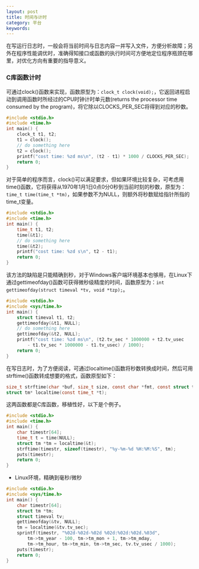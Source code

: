```yaml
---
layout: post
title: 时间与计时
category: 平台
keywords:
---
```


在写运行日志时，一般会将当前时间与日志内容一并写入文件，方便分析故障；另外在程序性能调优时，准确得知接口或函数的执行时间可方便地定位程序瓶颈在哪里，对优化方向有重要的指导意义。

### C库函数计时

可通过clock()函数来实现，函数原型为：`clock_t clock(void);`，它返回进程启动到调用函数时所经过的CPU时钟计时单元数(returns the processor time consumed by the program)，将它除以CLOCKS_PER_SEC将得到对应的秒数。

```c
#include <stdio.h>
#include <time.h>
int main() {
    clock_t t1, t2;
    t1 = clock();
    // do something here
    t2 = clock();
    printf("cost time: %zd ms\n", (t2 - t1) * 1000 / CLOCKS_PER_SEC);
    return 0;
}
```

对于简单的程序而言，clock()可以满足要求，但如果环境比较复杂，可考虑用time()函数，它将获得从1970年1月1日0点0分0秒到当前时刻的秒数，原型为：`time_t time(time_t *tm)`，如果参数不为NULL，则额外将秒数赋给指针所指的time_t变量。

```c
#include <stdio.h>
#include <time.h>
int main() {
    time_t t1, t2;
    time(&t1);
    // do something here
    time(&t2);
    printf("cost time: %zd s\n", t2 - t1);
    return 0;
}
```

该方法的缺陷是只能精确到秒，对于Windows客户端环境基本也够用，在Linux下通过gettimeofday()函数可获得微秒级精度的时间，函数原型为：`int gettimeofday(struct timeval *tv, void *tzp);`。

```c
#include <stdio.h>
#include <sys/time.h>
int main() {
    struct timeval t1, t2;
    gettimeofday(&t1, NULL);
    // do something here
    gettimeofday(&t2, NULL);
    printf("cost time: %zd ms\n", (t2.tv_sec * 1000000 + t2.tv_usec
        - t1.tv_sec * 1000000 - t1.tv_usec) / 1000);
    return 0;
}
```

在写日志时，为了方便阅读，可通过localtime()函数将秒数转换成时间，然后可用strftime()函数转成想要的格式，函数原型如下：

```c
size_t strftime(char *buf, size_t size, const char *fmt, const struct tm *tm);
struct tm* localtime(const time_t *t);
```

这两函数都是C库函数，移植性好，以下是个例子。

```c
#include <stdio.h>
#include <time.h>
int main() {
    char timestr[64];
    time_t t = time(NULL);
    struct tm *tm = localtime(&t);
    strftime(timestr, sizeof(timestr), "%y-%m-%d %H:%M:%S", tm);
    puts(timestr);
    return 0;
}
```

- Linux环境，精确到毫秒/微秒

```c
#include <stdio.h>
#include <sys/time.h>
int main() {
    char timestr[64];
    struct tm *tm;
    struct timeval tv;
    gettimeofday(&tv, NULL);
    tm = localtime(&tv.tv_sec);
    sprintf(timestr, "%02d-%02d-%02d %02d:%02d:%02d.%03d",
        tm->tm_year - 100, tm->tm_mon + 1, tm->tm_mday,
        tm->tm_hour, tm->tm_min, tm->tm_sec, tv.tv_usec / 1000);
    puts(timestr);
    return 0;
}
```

